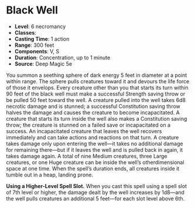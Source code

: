 # Black Well

- **Level**: 6 necromancy
- **Classes**: 
- **Casting Time**: 1 action
- **Range**: 300 feet
- **Components**: V, S
- **Duration**: Concentration, up to 1 minute
- **Source**: Deep Magic 5e

You summon a seething sphere of dark energy 5 feet in diameter at a point within range. The sphere pulls creatures toward it and devours the life force of those it envelops. Every creature other than you that starts its turn within 90 feet of the black well must make a successful Strength saving throw or be pulled 50 feet toward the well. A creature pulled into the well takes 6d8 necrotic damage and is stunned; a successful Constitution saving throw halves the damage and causes the creature to become incapacitated. A creature that starts its turn inside the well also makes a Constitution saving throw; the creature is stunned on a failed save or incapacitated on a success. An incapacitated creature that leaves the well recovers immediately and can take actions and reactions on that turn. A creature takes damage only upon entering the well—it takes no additional damage for remaining there—but if it leaves the well and is pulled back in again, it takes damage again. A total of nine Medium creatures, three Large creatures, or one Huge creature can be inside the well’s otherdimensional space at one time. When the spell’s duration ends, all creatures inside it tumble out in a heap, landing prone.

**Using a Higher-Level Spell Slot.** When you cast this spell using a spell slot of 7th level or higher, the damage dealt by the well increases by 1d8—and the well pulls creatures an additional 5 feet—for each slot level above 6th.
